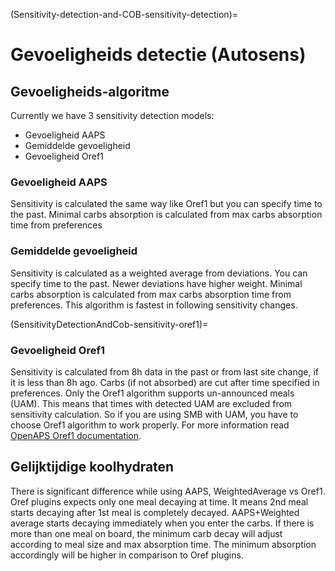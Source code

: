 (Sensitivity-detection-and-COB-sensitivity-detection)=

# Gevoeligheids detectie (Autosens)

## Gevoeligheids-algoritme

Currently we have 3 sensitivity detection models:

* Gevoeligheid AAPS
* Gemiddelde gevoeligheid
* Gevoeligheid Oref1

### Gevoeligheid AAPS

Sensitivity is calculated the same way like Oref1 but you can specify time to the past. Minimal carbs absorption is calculated from max carbs absorption time from preferences

### Gemiddelde gevoeligheid

Sensitivity is calculated as a weighted average from deviations. You can specify time to the past. Newer deviations have higher weight. Minimal carbs absorption is calculated from max carbs absorption time from preferences. This algorithm is fastest in following sensitivity changes.

(SensitivityDetectionAndCob-sensitivity-oref1)=

### Gevoeligheid Oref1

Sensitivity is calculated from 8h data in the past or from last site change, if it is less than 8h ago. Carbs (if not absorbed) are cut after time specified in preferences. Only the Oref1 algorithm supports un-announced meals (UAM). This means that times with detected UAM are excluded from sensitivity calculation. So if you are using SMB with UAM, you have to choose Oref1 algorithm to work properly. For more information read [OpenAPS Oref1 documentation](https://openaps.readthedocs.io/en/latest/docs/Customize-Iterate/oref1.html).

## Gelijktijdige koolhydraten

There is significant difference while using AAPS, WeightedAverage vs Oref1. Oref plugins expects only one meal decaying at time. It means 2nd meal starts decaying after 1st meal is completely decayed. AAPS+Weighted average starts decaying immediately when you enter the carbs. If there is more than one meal on board, the minimum carb decay will adjust according to meal size and max absorption time. The minimum absorption accordingly will be higher in comparison to Oref plugins.